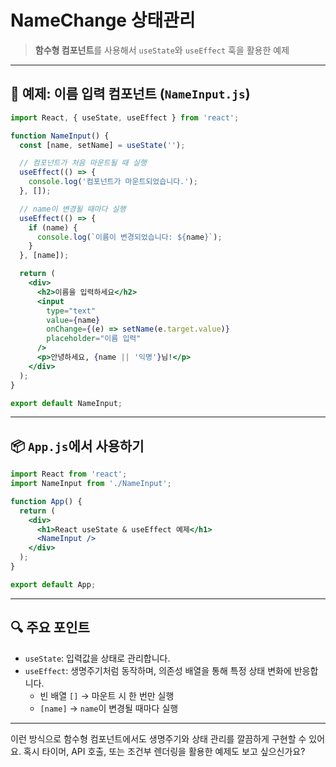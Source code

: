 # NameChange 상태관리
>  **함수형 컴포넌트**를 사용해서 `useState`와 `useEffect` 훅을 활용한 예제

---

## 🧪 예제: 이름 입력 컴포넌트 (`NameInput.js`)

```jsx
import React, { useState, useEffect } from 'react';

function NameInput() {
  const [name, setName] = useState('');

  // 컴포넌트가 처음 마운트될 때 실행
  useEffect(() => {
    console.log('컴포넌트가 마운트되었습니다.');
  }, []);

  // name이 변경될 때마다 실행
  useEffect(() => {
    if (name) {
      console.log(`이름이 변경되었습니다: ${name}`);
    }
  }, [name]);

  return (
    <div>
      <h2>이름을 입력하세요</h2>
      <input
        type="text"
        value={name}
        onChange={(e) => setName(e.target.value)}
        placeholder="이름 입력"
      />
      <p>안녕하세요, {name || '익명'}님!</p>
    </div>
  );
}

export default NameInput;
```

---

## 📦 `App.js`에서 사용하기

```jsx
import React from 'react';
import NameInput from './NameInput';

function App() {
  return (
    <div>
      <h1>React useState & useEffect 예제</h1>
      <NameInput />
    </div>
  );
}

export default App;
```

---

## 🔍 주요 포인트

- `useState`: 입력값을 상태로 관리합니다.
- `useEffect`: 생명주기처럼 동작하며, 의존성 배열을 통해 특정 상태 변화에 반응합니다.
  - 빈 배열 `[]` → 마운트 시 한 번만 실행
  - `[name]` → `name`이 변경될 때마다 실행

---

이런 방식으로 함수형 컴포넌트에서도 생명주기와 상태 관리를 깔끔하게 구현할 수 있어요. 혹시 타이머, API 호출, 또는 조건부 렌더링을 활용한 예제도 보고 싶으신가요?
